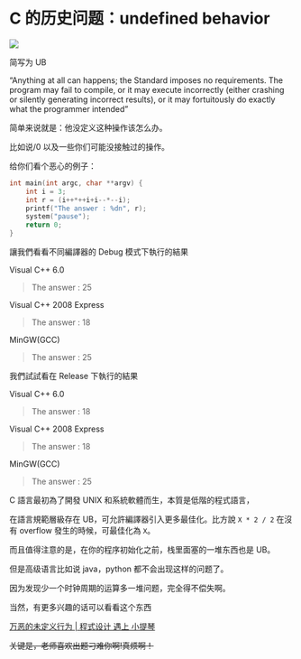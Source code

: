 # C 的历史问题：undefined behavior

![](https://hdu-cs-wiki.oss-cn-hangzhou.aliyuncs.com/boxcnIdOChXQUGMvnxWcB7uTWLh.png)

简写为 UB

“Anything at all can happens; the Standard imposes no requirements. The program may fail to compile, or it may execute incorrectly (either crashing or silently generating incorrect results), or it may fortuitously do exactly what the programmer intended”

简单来说就是：他没定义这种操作该怎么办。

比如说/0 以及一些你们可能没接触过的操作。

给你们看个恶心的例子：

```c
int main(int argc, char **argv) {
    int i = 3;
    int r = (i++*++i+i--*--i);
    printf("The answer : %dn", r);
    system("pause");
    return 0;
}
```

讓我們看看不同編譯器的 Debug 模式下執行的結果

Visual C++ 6.0

> The answer : 25

Visual C++ 2008 Express

> The answer : 18

MinGW(GCC)

> The answer : 25

我們試試看在 Release 下執行的結果

Visual C++ 6.0

> The answer : 18

Visual C++ 2008 Express

> The answer : 18

MinGW(GCC)

> The answer : 25

C 語言最初為了開發 UNIX 和系統軟體而生，本質是低階的程式語言，

在語言規範層級存在 UB，可允許編譯器引入更多最佳化。比方說 `X * 2 / 2` 在沒有 overflow 發生的時候，可最佳化為 `X`。

而且值得注意的是，在你的程序初始化之前，栈里面塞的一堆东西也是 UB。

但是高级语言比如说 java，python 都不会出现这样的问题了。

因为发现少一个时钟周期的运算多一堆问题，完全得不偿失啊。

当然，有更多兴趣的话可以看看这个东西

[万恶的未定义行为 | 程式设计 遇上 小提琴](https://blog.ez2learn.com/2008/09/27/evil-undefined-behavior/)

<del>关键是，老师喜欢出题刁难你啊!真烦啊！</del>

